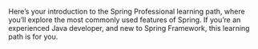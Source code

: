 Here’s your introduction to the Spring Professional learning path, where you’ll explore the most commonly used features of Spring. If you’re an experienced Java developer, and new to Spring Framework, this learning path is for you.
